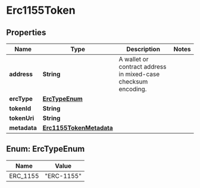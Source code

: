 # Erc1155Token

## Properties
Name | Type | Description | Notes
------------ | ------------- | ------------- | -------------
**address** | **String** | A wallet or contract address in mixed-case checksum encoding. | 
**ercType** | [**ErcTypeEnum**](#ErcTypeEnum) |  | 
**tokenId** | **String** |  | 
**tokenUri** | **String** |  | 
**metadata** | [**Erc1155TokenMetadata**](Erc1155TokenMetadata.md) |  | 

<a name="ErcTypeEnum"></a>
## Enum: ErcTypeEnum
Name | Value
---- | -----
ERC_1155 | &quot;ERC-1155&quot;
